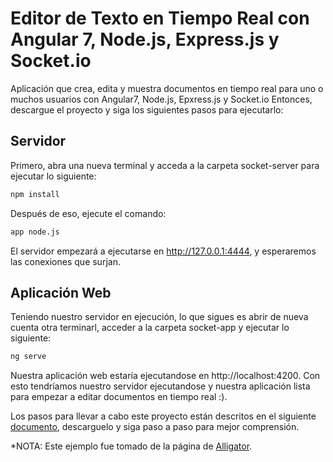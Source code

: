 # Editor de Texto en Tiempo Real con Angular 7, Node.js, Express.js y Socket.io

Aplicación que crea, edita y muestra documentos en tiempo real para uno o muchos usuarios con Angular7, Node.js, Epxress.js y Socket.io
Entonces, descargue el proyecto y siga los siguientes pasos para ejecutarlo:

## Servidor

Primero, abra una nueva terminal y acceda a la carpeta socket-server para ejecutar lo siguiente:
```bash
npm install
```

Después de eso, ejecute el comando:
```bash
app node.js
```

El servidor empezará a ejecutarse en http://127.0.0.1:4444, y esperaremos las conexiones que surjan.

## Aplicación Web

Teniendo nuestro servidor en ejecución, lo que sigues es abrir de nueva cuenta otra terminarl, acceder a la carpeta socket-app y ejecutar lo siguiente:
```bash
ng serve
```
Nuestra aplicación web estaría ejecutandose en http://localhost:4200. Con esto tendríamos nuestro servidor ejecutandose y nuestra aplicación lista para empezar a editar documentos en tiempo real :).

Los pasos para llevar a cabo este proyecto están descritos en el siguiente [documento](https://drive.google.com/open?id=1UZjmulPDoZqJvanGZlKad2L6z25TQoVa), descarguelo y siga paso a paso para mejor comprensión.

*NOTA: Este ejemplo fue tomado de la página de [Alligator](https://alligator.io/angular/socket-io/).


